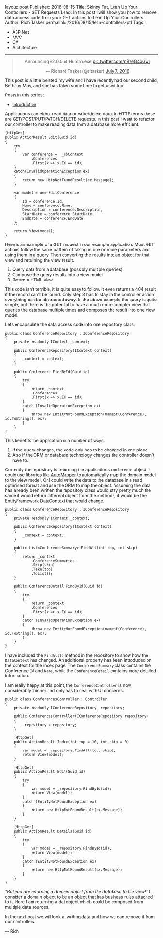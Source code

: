 layout: post
Published: 2016-08-15
Title: Skinny Fat, Lean Up Your Controllers - GET Requests
Lead: In this post I will show you how to remove data access code from your GET actions to Lean Up Your Controllers.
Author: Rich Tasker
permalink: /2016/08/15/lean-controllers-pt1
Tags:
  - ASP.Net
  - MVC
  - C#
  - Architecture
---
<blockquote class="twitter-tweet" data-lang="en" align="center"><p lang="en" dir="ltr">Announcing v2.0.0 of Human.exe <a href="https://t.co/nBzeG4xGwr">pic.twitter.com/nBzeG4xGwr</a></p>&mdash; Richard Tasker (@ritasker) <a href="https://twitter.com/ritasker/status/751099475368747009">July 7, 2016</a></blockquote>
<script async src="//platform.twitter.com/widgets.js" charset="utf-8"></script>

This post is a little belated my wife and I have recently had our second child, Bethany May, and she has taken some time to get used too.

Posts in this series:

- [Introduction](https://richardtasker.co.uk/2016/06/09/lean-up-your-controllers-intro)

Applications can either read data or write/delete data. In HTTP terms these are  GET/POST/PUT/PATCH/DELETE requests. In this post I want to refactor our controller to make reading data from a database more efficient.

    [HttpGet]
    public ActionResult Edit(Guid id)
    {
        try
        {
            var conference =  _dbContext
                .Conferences
                .First(x => x.Id == id);
        }
        catch(InvalidOperationException ex)
        {
            return new HttpNotFoundResult(ex.Message);
        }

        var model = new EditConference
        {
            Id = conference.Id,
            Name = conference.Name,
            Description = conference.Description,
            StartDate = conference.StartDate,
            EndDate = conference.EndDate
        };
        
        return View(model);
    }

Here is an example of a GET request in our example application. Most GET actions follow the same pattern of taking in one or more parameters and using them in a query. Then converting the results into an object for that view and returning the view result.

1) Query data from a database (possibly multiple queries)
2) Compose the query results into a view model
3) Return a HTML view.

This code isn't terrible, it is quite easy to follow. It even returns a 404 result if the record can't be found. Only step 3 has to stay in the controller action everything can be abstracted away. 
In the above example the query is quite simple, but there is the potential to have a much more complex view that queries the database multiple times and composes the result into one view model.

Lets encapsulate the data access code into one repository class.

    public class ConferenceRepository : IConferenceRepository
    {
        private readonly IContext _context;

        public ConferenceRepository(IContext context)
        {
            _context = context;
        }

        public Conference FindById(Guid id)
        {
            try
            {
                return _context
                .Conferences
                .First(x => x.Id == id);
            }
            catch (InvalidOperationException ex)
            {
                throw new EntityNotFoundException(nameof(Conference), id.ToString(), ex);
            }
        }
    }

This benefits the application in a number of ways.

1) If the query changes, the code only has to be changed in one place.
2) Also if the ORM or database technology changes the controller doesn't have to.

Currently the repository is returning the applications `Conference` object. I could use libraries like [AutoMapper](http://automapper.org/) to automatically map the domain model to the view model. Or I could write the data to the database in a read optimised format and use the ORM to map the object. 
Assuming the data has already been written the repository class would stay pretty much the same it would return different object from the methods, it would be the EntityFramework DataContext that would change.

    public class ConferenceRepository : IConferenceRepository
    {
        private readonly IContext _context;

        public ConferenceRepository(IContext context)
        {
            _context = context;
        }

        public List<ConferenceSummary> FindAll(int top, int skip)
        {
            return _context
                .ConferenceSummaries
                .Skip(skip)
                .Take(top)
                .ToList();
        }

        public ConferenceDetail FindById(Guid id)
        {
            try
            {
                return _context
                .Conferences
                .First(x => x.Id == id);
            }
            catch (InvalidOperationException ex)
            {
                throw new EntityNotFoundException(nameof(Conference), id.ToString(), ex);
            }
        }
    }

I have included the `FindAll()` method in the repository to show how the `DataContext` has changed. An additional property has been introduced on the context for the index page. The `ConferenceSummary` class contains the Conference `Id` and `Name`, while the `ConferenceDetail` contains more detailed information.

I am really happy at this point, the `ConferenceController` is now considerably thinner and only has to deal with UI concerns.

    public class ConferencesController : Controller
    {
        private readonly IConferenceRepository _repository;

        public ConferencesController(IConferenceRepository repository)
        {
            _repository = repository;
        }

        [HttpGet]
        public ActionResult Index(int top = 10, int skip = 0)
        {
            var model = _repository.FindAll(top, skip);
            return View(model);
        }

        [HttpGet]
        public ActionResult Edit(Guid id)
        {
            try
            {
                var model = _repository.FindById(id);
                return View(model);
            }
            catch (EntityNotFoundException ex)
            {
                return new HttpNotFoundResult(ex.Message);
            }
        }

        [HttpGet]
        public ActionResult Details(Guid id)
        {
            try
            {
                var model = _repository.FindById(id);
                return View(model);
            }
            catch (EntityNotFoundException ex)
            {
                return new HttpNotFoundResult(ex.Message);
            }
        }
    }

_"But you are returning a domain object from the database to the view!"_
I consider a domain object to be an object that has business rules attached to it. Here I am returning a dat object which could be composed from multiple data sources.

In the next post we will look at writing data and how we can remove it from our controllers.

-- Rich
